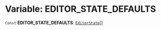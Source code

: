 # Variable: EDITOR\_STATE\_DEFAULTS

`Const` **EDITOR\_STATE\_DEFAULTS**: [`EditorState`](/auto-docs/fixed-layout-editor/interfaces/EditorState-1.md)\[]
